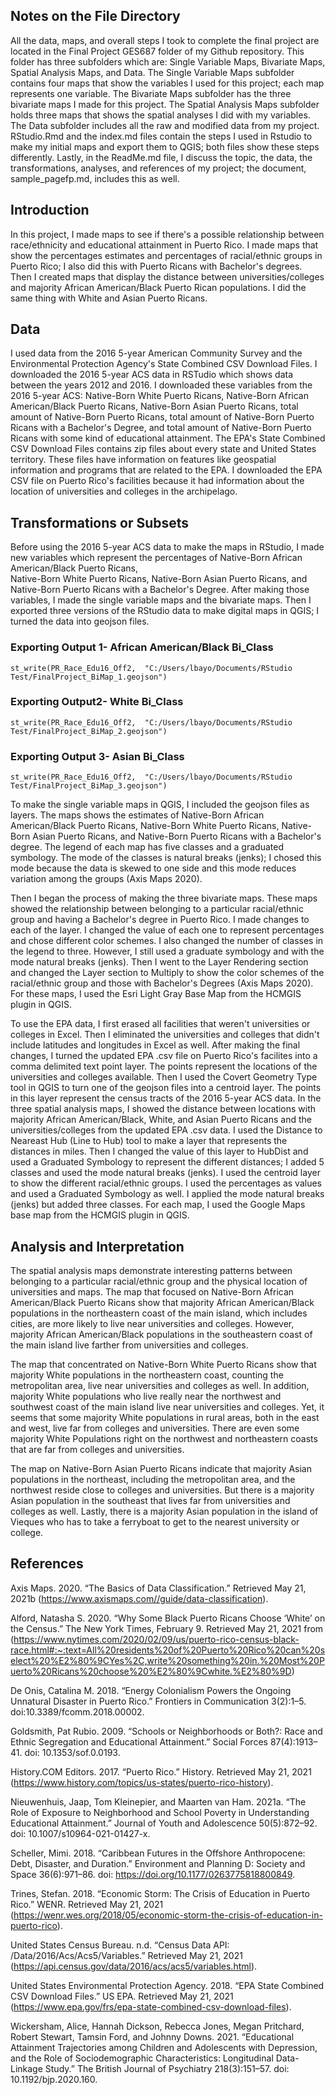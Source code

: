 ## Notes on the File Directory
All the data, maps, and overall steps I took to complete the final project are located in the Final Project GES687 folder of my Github repository.  This folder has three subfolders which are: Single Variable Maps, Bivariate Maps, Spatial Analysis Maps, and Data. The Single Variable Maps subfolder contains four maps that show the variables I used for this project; each map represents one variable. The Bivariate Maps subfolder has the three bivariate maps I made for this project. The Spatial Analysis Maps subfolder holds three maps that shows the spatial analyses I did with my variables. The Data subfolder includes all the raw and modified data from my project.  RStudio.Rmd and the index.md files contain the steps I used in Rstudio to make my initial maps and export them to QGIS; both files show these steps differently. Lastly, in the ReadMe.md file, I discuss the topic, the data, the transformations, analyses, and references of my project; the document, sample_pagefp.md, includes this as well. 

## Introduction
In this project, I made maps to see if there's a possible relationship between race/ethnicity and educational attainment in Puerto Rico. I made maps that show the percentages estimates and percentages of racial/ethnic groups in Puerto Rico; I also did this with Puerto Ricans with Bachelor's degrees. Then I created maps that display the distance between universities/colleges and majority African American/Black Puerto Rican populations.  I did the same thing with White and Asian Puerto Ricans.

## Data
I used data from the 2016 5-year American Community Survey and the Environmental Protection Agency's State Combined CSV Download Files. I downloaded the 2016 5-year ACS data in RSTudio which shows data between the years 2012 and 2016. I downloaded these variables from the 2016 5-year ACS: Native-Born White Puerto Ricans, Native-Born African American/Black Puerto Ricans, Native-Born Asian Puerto Ricans, total amount of Native-Born Puerto Ricans, total amount of Native-Born Puerto Ricans with a Bachelor's Degree, and total amount of Native-Born Puerto Ricans with some kind of educational attainment. The EPA's State Combined CSV Download Files contains zip files about every state and United States territory. These files have information on features like geospatial information and programs that are related to the EPA. I downloaded the EPA CSV file on Puerto Rico's facilities because it had information about the location of universities and colleges in the archipelago. 

## Transformations or Subsets
Before using the 2016 5-year ACS data to make the maps in RStudio, I made new variables which represent the percentages of Native-Born African American/Black Puerto Ricans,  
Native-Born White Puerto Ricans, Native-Born Asian Puerto Ricans, and Native-Born Puerto Ricans with a Bachelor's Degree. After making those variables, I made the single variable maps and the bivariate maps. Then I exported three versions of the RStudio data to make digital maps in QGIS; I turned the data into geojson files.  

### Exporting Output 1- African American/Black Bi_Class
```{r, eval= FALSE}
st_write(PR_Race_Edu16_Off2,  "C:/Users/lbayo/Documents/RStudio Test/FinalProject_BiMap_1.geojson")
```

### Exporting Output2- White Bi_Class
```{r, eval= FALSE}
st_write(PR_Race_Edu16_Off2,  "C:/Users/lbayo/Documents/RStudio Test/FinalProject_BiMap_2.geojson")
```

### Exporting Output 3- Asian Bi_Class
```{r, eval= FALSE}
st_write(PR_Race_Edu16_Off2,  "C:/Users/lbayo/Documents/RStudio Test/FinalProject_BiMap_3.geojson")
```

To make the single variable maps in QGIS, I included the geojson files as layers. The maps shows the estimates of Native-Born African American/Black Puerto Ricans, Native-Born White Puerto Ricans, Native-Born Asian Puerto Ricans, and Native-Born Puerto Ricans with a Bachelor's degree. The legend of each map has five classes and a graduated symbology. The mode of the classes is natural breaks (jenks); I chosed this mode because the data is skewed to one side and this mode reduces variation among the groups (Axis Maps 2020).

Then I began the process of making the three bivariate maps. These maps showed the relationship between belonging to a particular racial/ethnic group and having a Bachelor's degree in Puerto Rico. I made changes to each of the layer. I changed the value of each one to represent percentages and chose different color schemes. I also changed the number of classes in the legend to three. However, I still used a graduate symbology and with the mode natural breaks (jenks). Then I went to the Layer Rendering section and changed the Layer section to Multiply to show the color schemes of the racial/ethnic group and those with Bachelor's Degrees (Axis Maps 2020). For these maps, I used the Esri Light Gray Base Map from the HCMGIS plugin in QGIS. 

To use the EPA data, I first erased all facilities that weren't universities or colleges in Excel. Then I eliminated the universities and colleges that didn't include latitudes and longitudes in Excel as well. After making the final changes, I turned the updated EPA .csv file on Puerto Rico's facilites into a comma delimited text point layer.  The points represent the locations of the universities and colleges available. Then I used the Covert Geometry Type tool in QGIS to turn one of the geojson files into a centroid layer. The points in this layer represent the census tracts of the 2016 5-year ACS data. In the three spatial analysis maps, I showed the distance between locations with majority African American/Black, White, and Asian Puerto Ricans and the universities/colleges from the updated EPA .csv data. I used the Distance to Neareast Hub (Line to Hub) tool to make a layer that represents the distances in miles. Then I changed the value of this layer to HubDist and used a Graduated Symbology to represent the different distances; I added 5 classes and used the mode natural breaks (jenks). I used the centroid layer to show the different racial/ethnic groups. I used the percentages as values and used a Graduated Symbology as well. I applied the mode natural breaks (jenks) but added three classes. For each map, I used the Google Maps base map from the HCMGIS plugin in QGIS.

## Analysis and Interpretation 
The spatial analysis maps demonstrate interesting patterns between belonging to a particular racial/ethnic group and the physical location of universities and maps. The map that focused on Native-Born African American/Black Puerto Ricans show that majority African American/Black populations in the northeastern coast of the main island, which includes cities, are more likely to live near universities and colleges. However, majority African American/Black populations in the southeastern coast of the main island live farther from universities and colleges. 

The map that concentrated on Native-Born White Puerto Ricans show that majority White populations in the northeastern coast, counting the metropolitan area, live near universities and colleges as well. In addition, majority White populations who live really near the northwest and southwest coast of the main island live near universities and colleges. Yet, it seems that some majority White populations in rural areas, both in the east and west, live far from colleges and universities. There are even some majority White Populations right on the northwest and northeastern coasts that are far from colleges and universities. 

The map on Native-Born Asian Puerto Ricans indicate that majority Asian populations in the northeast, including the metropolitan area, and the northwest reside close to colleges and universities. But there is a majority Asian population in the southeast that lives far from universities and colleges as well. Lastly, there is a majority Asian population in the island of Vieques who has to take a ferryboat to get to the nearest university or college. 

## References
Axis Maps. 2020. “The Basics of Data Classification.” Retrieved May 21, 2021b (https://www.axismaps.com//guide/data-classification).

Alford, Natasha S. 2020. “Why Some Black Puerto Ricans Choose ‘White’ on the Census.” The New York Times, February 9. Retrieved May 21, 2021 from (https://www.nytimes.com/2020/02/09/us/puerto-rico-census-black-race.html#:~:text=All%20residents%20of%20Puerto%20Rico%20can%20select%20%E2%80%9CYes%2C,write%20something%20in.%20Most%20Puerto%20Ricans%20choose%20%E2%80%9Cwhite.%E2%80%9D)  

De Onis, Catalina M. 2018. “Energy Colonialism Powers the Ongoing Unnatural Disaster in Puerto Rico.” Frontiers in Communication 3(2):1–5. doi:10.3389/fcomm.2018.00002.

Goldsmith, Pat Rubio. 2009. “Schools or Neighborhoods or Both?: Race and Ethnic Segregation and Educational Attainment.” Social Forces 87(4):1913–41. doi: 10.1353/sof.0.0193.

History.COM Editors. 2017. “Puerto Rico.” History. Retrieved May 21, 2021 (https://www.history.com/topics/us-states/puerto-rico-history).

Nieuwenhuis, Jaap, Tom Kleinepier, and Maarten van Ham. 2021a. “The Role of Exposure to Neighborhood and School Poverty in Understanding Educational Attainment.” Journal of Youth and Adolescence 50(5):872–92. doi: 10.1007/s10964-021-01427-x.

Scheller, Mimi. 2018. “Caribbean Futures in the Offshore Anthropocene: Debt, Disaster, and Duration.” Environment and Planning D: Society and Space 36(6):971–86. doi: https://doi.org/10.1177/0263775818800849.

Trines, Stefan. 2018. “Economic Storm: The Crisis of Education in Puerto Rico.” WENR. Retrieved May 21, 2021 (https://wenr.wes.org/2018/05/economic-storm-the-crisis-of-education-in-puerto-rico).

United States Census Bureau. n.d. “Census Data API: /Data/2016/Acs/Acs5/Variables.” Retrieved May 21, 2021 (https://api.census.gov/data/2016/acs/acs5/variables.html).

United States Environmental Protection Agency. 2018. “EPA State Combined CSV Download Files.” US EPA. Retrieved May 21, 2021 (https://www.epa.gov/frs/epa-state-combined-csv-download-files).

Wickersham, Alice, Hannah Dickson, Rebecca Jones, Megan Pritchard, Robert Stewart, Tamsin Ford, and Johnny Downs. 2021. “Educational Attainment Trajectories among Children and Adolescents with Depression, and the Role of Sociodemographic Characteristics: Longitudinal Data-Linkage Study.” The British Journal of Psychiatry 218(3):151–57. doi: 10.1192/bjp.2020.160.
	



